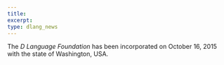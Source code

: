 ```yaml
---
title:
excerpt:
type: dlang_news
---
```


The _D Language Foundation_ has been incorporated on October 16, 2015 with the state of Washington, USA.
